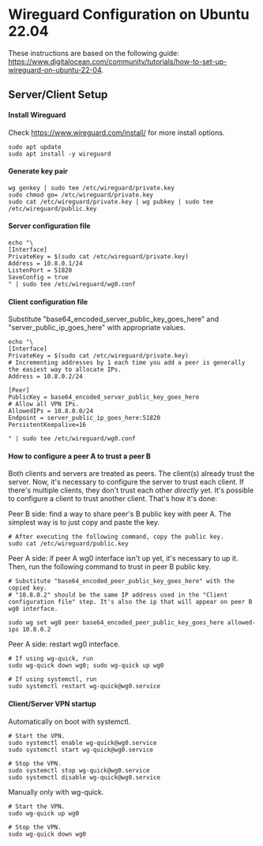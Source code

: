 # Wireguard Configuration on Ubuntu 22.04
These instructions are based on the following guide: <https://www.digitalocean.com/community/tutorials/how-to-set-up-wireguard-on-ubuntu-22-04>.

## Server/Client Setup

#### Install Wireguard
Check <https://www.wireguard.com/install/> for more install options.
```
sudo apt update
sudo apt install -y wireguard
```

#### Generate key pair

```
wg genkey | sudo tee /etc/wireguard/private.key
sudo chmod go= /etc/wireguard/private.key
sudo cat /etc/wireguard/private.key | wg pubkey | sudo tee /etc/wireguard/public.key
```

#### Server configuration file

```
echo "\
[Interface]
PrivateKey = $(sudo cat /etc/wireguard/private.key)
Address = 10.8.0.1/24
ListenPort = 51820
SaveConfig = true
" | sudo tee /etc/wireguard/wg0.conf
```

#### Client configuration file

Substitute "base64_encoded_server_public_key_goes_here" and "server_public_ip_goes_here" with appropriate values.

```
echo "\
[Interface]
PrivateKey = $(sudo cat /etc/wireguard/private.key)
# Incrementing addresses by 1 each time you add a peer is generally the easiest way to allocate IPs.
Address = 10.8.0.2/24

[Peer]
PublicKey = base64_encoded_server_public_key_goes_here
# Allow all VPN IPs.
AllowedIPs = 10.8.0.0/24
Endpoint = server_public_ip_goes_here:51820
PersistentKeepalive=16

" | sudo tee /etc/wireguard/wg0.conf
```

#### How to configure a peer A to trust a peer B
Both clients and servers are treated as peers. The client(s) already trust the server. Now, it's necessary to configure the server to trust each client. If there's multiple clients, they don't trust each other *directly* yet. It's possible to configure a client to trust another client. That's how it's done:

Peer B side: find a way to share peer's B public key with peer A. The simplest way is to just copy and paste the key.
```
# After executing the following command, copy the public key.
sudo cat /etc/wireguard/public.key
```

Peer A side: if peer A wg0 interface isn't up yet, it's necessary to up it. Then, run the following command to trust in peer B public key.
```
# Substitute "base64_encoded_peer_public_key_goes_here" with the copied key.
# "10.8.0.2" should be the same IP address used in the "Client configuration file" step. It's also the ip that will appear on peer B wg0 interface.

sudo wg set wg0 peer base64_encoded_peer_public_key_goes_here allowed-ips 10.8.0.2
```

Peer A side: restart wg0 interface.

```
# If using wg-quick, run
sudo wg-quick down wg0; sudo wg-quick up wg0

# If using systemctl, run
sudo systemctl restart wg-quick@wg0.service
```


#### Client/Server VPN startup

Automatically on boot with systemctl.

```
# Start the VPN.
sudo systemctl enable wg-quick@wg0.service
sudo systemctl start wg-quick@wg0.service

# Stop the VPN.
sudo systemctl stop wg-quick@wg0.service
sudo systemctl disable wg-quick@wg0.service
```

Manually only with wg-quick.

```
# Start the VPN.
sudo wg-quick up wg0

# Stop the VPN.
sudo wg-quick down wg0
```
